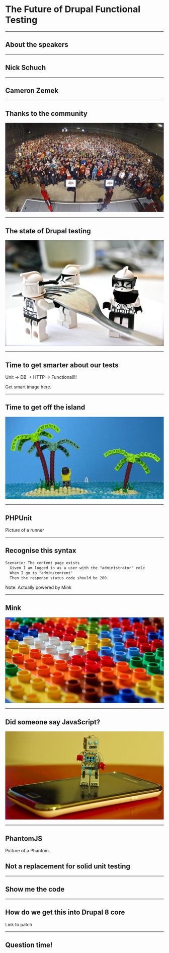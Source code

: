 <!-- Begin assets -->
<link href="./assets/style.css" rel="stylesheet"></link>
<!-- End assets -->

# The Future of Drupal Functional Testing

---

## About the speakers

---

## Nick Schuch

---

## Cameron Zemek

---

## Thanks to the community

![Austin](./assets/austin.jpg "Austin")

---

## The state of Drupal testing

![Fork](./assets/fork.jpg "Fork")

---

## Time to get smarter about our tests

Unit -> DB -> HTTP -> Functional!!!

Get smart image here.

---

## Time to get off the island

![Island](./assets/island.jpg "Island")

---

## PHPUnit

Picture of a runner

---

## Recognise this syntax

```
Scenario: The content page exists
  Given I am logged in as a user with the "administrator" role
  When I go to "admin/content"
  Then the response status code should be 200
```

Note: Actually powered by Mink

---

## Mink

![Bricks](./assets/bricks.jpg "Bricks")

---

## Did someone say JavaScript?

![Javascript](./assets/java.jpg "Javascript")

---

## PhantomJS

Picture of a Phantom.

## Not a replacement for solid unit testing

---

## Show me the code

---

## How do we get this into Drupal 8 core

Link to patch

---

## Question time!
